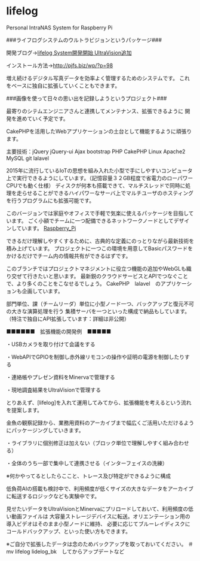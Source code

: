 # lifelog
Personal IntraNAS System for Raspberry Pi

###ライフログシステムのウルトラビジョンというパッケージ###

開発ブログ-><a href="http://pjfs.biz/wp/?p=86">lifelog System開発開始 UltraVision追加</a> 

インストール方法-><a href="http://pjfs.biz/wp/?p=98">http://pjfs.biz/wp/?p=98</a>

増え続けるデジタル写真データを効率よく管理するためのシステムです。
これをベースに独自に拡張していくこともできます。

###画像を使って日々の思い出を記録しようというプロジェクト###

最寄りのシテムエンジニアさんと連携してメンテナンス、拡張できるように
開発を進めていく予定です。

CakePHPを活用したWebアプリケーションの土台として機能するように頑張ります。

主要技術：jQuery jQuery-ui Ajax bootstrap PHP CakePHP Linux Apache2 MySQL git lalavel

2015年に流行しているIoTの思想を組み入れた小型で手にしやすいコンピュータ上で実行できるようにしています。（記憶容量３２GB程度で省電力のローパワーCPUでも動く仕様）
ディスクが何本も搭載できて、マルチスレッドで同時に処理を走らせることができるハイパワーなサーバ上でマルチユーザのホスティングを行うプログラムにも拡張可能です。

このバージョンでは家庭やオフィスで手軽で気楽に使えるパッケージを目指しています。
ごく小額でチームに一つ配備できるネットワークノードとしてデザインしています。
<a href="https://ja.wikipedia.org/wiki/Raspberry_Pi">Raspberry_Pi</a>

できるだけ理解しやすくするために、古典的な定義にのっとりながら最新技術を積み上げています。
プロジェクトに一つこの環境を用意してBasicパスワードをかけるだけでチーム内の情報共有ができるはずです。

このブランチではプロジェクトマネジメントに役立つ機能の追加やWebGLも織り交ぜて行きたいと思います。
最新鋭のクラウドサービスとAPIでつなぐことで、より多くのことをこなせるでしょう。
CakePHP　lalavel　のアプリケーションも企画しています。

部門単位、課（チームリーダ）単位に小型ノード一つ、バックアップと復元不可の大きな演算処理を行う
集積サーバを一つといった構成で納品もしています。（特注で独自にAPI拡張しています：詳細は非公開）

■■■■■■　拡張機能の開発例　■■■■■

・USBカメラを取り付けて会議をする

・WebAPIでGPIOを制御し赤外線リモコンの操作や証明の電源を制御したりする

・連絡帳やプレゼン資料をMinervaで管理する

・現地調査結果をUltraVisionで管理する


とりあえず、[lifelog]を入れて運用してみてから、拡張機能を考えるという流れを提案します。

金魚の観察記録から、業務用資料のアーカイブまで幅広くご活用いただけるようにパッケージングしていきます。

・ライブラリに個別修正は加えない（ブロック単位で理解しやすく組み合わせる）

・全体のうち一部で集中して連携させる（インターフェイスの洗練）

※何かやってるとしたらここと、トレース及び特定ができるように構成

低負荷AIの搭載も検討中で、利用頻度が低くサイズの大きなデータをアーカイブに転送するロジックなども実験中です。

見せたいデータをUltraVisionとMinervaにプリロードしておいて、利用頻度の低い動画ファイルは
大容量ストレージデバイスに転送。オリエンテーション用の導入ビデオはそのまま小型ノードに維持、
必要に応じてブルーレイディスクにコールドバックアップ、といった使い方もできます。

※ご自分で拡張したデータは念のためバックアップを取っておいてください。
＃mv lifelog lidelog_bk　してからアップデートなど
